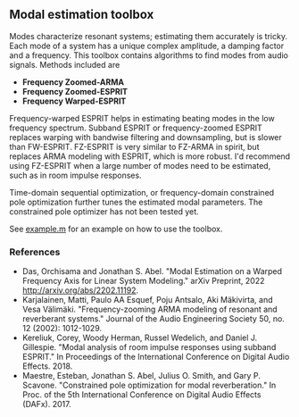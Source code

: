 <h2>Modal estimation toolbox</h2>

<p> Modes characterize resonant systems; estimating them accurately is tricky. Each mode of a system has a unique complex amplitude, a damping factor and a frequency. This toolbox contains algorithms to find modes from audio signals. Methods included are 

<ul>
	<li> <b>Frequency Zoomed-ARMA</b> </li>
	<li> <b>Frequency Zoomed-ESPRIT </b> </li>
	<li> <b>Frequency Warped-ESPRIT </b> </li>
</ul>
</p>


<p> Frequency-warped ESPRIT helps in estimating beating modes in the low frequency spectrum. Subband ESPRIT or frequency-zoomed ESPRIT replaces warping with bandwise filtering and downsampling, but is slower than FW-ESPRIT. FZ-ESPRIT is very similar to FZ-ARMA in spirit, but replaces ARMA modeling with ESPRIT, which is more robust. I'd recommend using FZ-ESPRIT when a large number of modes need to be estimated, such as in room impulse responses. </p>

<p> Time-domain sequential optimization, or frequency-domain constrained pole optimization further tunes the estimated modal parameters. The constrained pole optimizer has not been tested yet.</p>

See <a href = "example.m">example.m</a> for an example on how to use the toolbox. </p>

<h3> References </h3>
<p>
<ul>
	<li> Das, Orchisama and Jonathan S. Abel. "Modal Estimation on a Warped Frequency Axis for Linear System Modeling." arXiv Preprint, 2022 <a href = "http://arxiv.org/abs/2202.11192
">http://arxiv.org/abs/2202.11192</a>. </li>
	<li>  Karjalainen, Matti, Paulo AA Esquef, Poju Antsalo, Aki Mäkivirta, and Vesa Välimäki. "Frequency-zooming ARMA modeling of resonant and reverberant systems." Journal of the Audio Engineering Society 50, no. 12 (2002): 1012-1029. </li>
	<li> Kereliuk, Corey, Woody Herman, Russel Wedelich, and Daniel J. Gillespie. "Modal analysis of room impulse responses using subband ESPRIT." In Proceedings of the International Conference on Digital Audio Effects. 2018. </li>
	<li> Maestre, Esteban, Jonathan S. Abel, Julius O. Smith, and Gary P. Scavone. "Constrained pole optimization for modal reverberation." In Proc. of the 5th International Conference on Digital Audio Effects (DAFx). 2017. </li>

</ul>
</p>